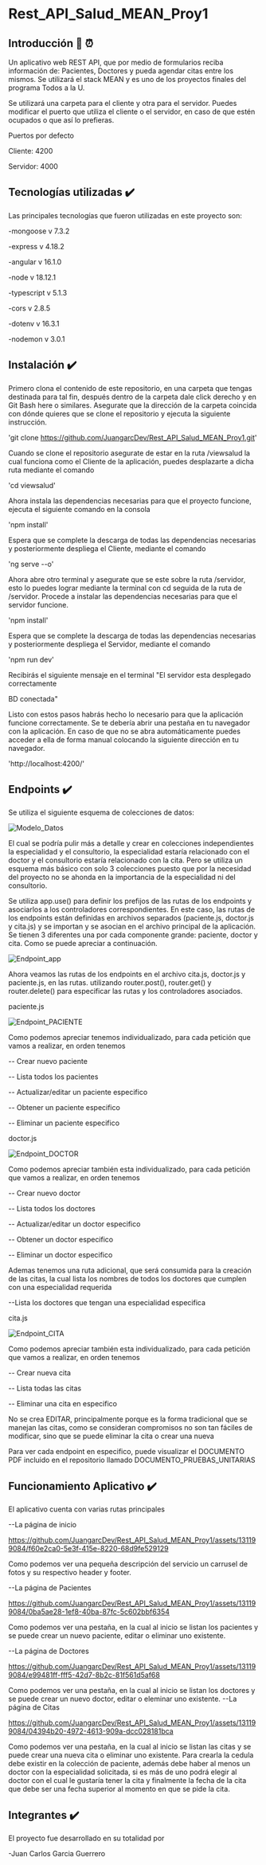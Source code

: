 # Rest_API_Salud_MEAN_Proy1

## Introducción :rocket: :alarm_clock:
Un aplicativo web REST API, que por medio de formularios reciba información de: Pacientes, Doctores y pueda agendar citas entre los mismos. Se utilizará el stack MEAN y es uno de los proyectos finales del programa Todos a la U.

Se utilizará una carpeta para el cliente y otra para el servidor. Puedes modificar el puerto que utiliza el cliente o el servidor, en caso de que estén ocupados o que así lo prefieras.

Puertos por defecto

Cliente: 4200

Servidor: 4000

## Tecnologías utilizadas :heavy_check_mark:
Las principales tecnologías que fueron utilizadas en este proyecto son:

-mongoose v 7.3.2

-express v 4.18.2

-angular v 16.1.0

-node v 18.12.1

-typescript v 5.1.3

-cors v 2.8.5

-dotenv v 16.3.1

-nodemon v 3.0.1

## Instalación :heavy_check_mark:
Primero clona el contenido de este repositorio, en una carpeta que tengas destinada para tal fin, después dentro de la carpeta dale click derecho y en Git Bash here o similares. Asegurate que la dirección de la carpeta coincida con dónde quieres que se clone el  repositorio y ejecuta la siguiente instrucción.

'git clone https://github.com/JuangarcDev/Rest_API_Salud_MEAN_Proy1.git'

Cuando se clone el repositorio asegurate de estar en la ruta /viewsalud la cual funciona como el Cliente de la aplicación, puedes desplazarte a dicha ruta mediante el comando

'cd viewsalud'

Ahora instala las dependencias necesarias para que el proyecto funcione, ejecuta el siguiente comando en la consola

'npm install'

Espera que se complete la descarga de todas las dependencias necesarias y posteriormente despliega el Cliente, mediante el comando

'ng serve --o'

Ahora abre otro terminal y asegurate que se este sobre la ruta /servidor, esto lo puedes lograr mediante la terminal con cd seguida de la ruta de /servidor. Procede a instalar las dependencias necesarias para que el servidor funcione.

'npm install'

Espera que se complete la descarga de todas las dependencias necesarias y posteriormente despliega el Servidor, mediante el comando

'npm run dev'

Recibirás el siguiente mensaje en el terminal "El servidor esta desplegado correctamente
 
BD conectada"

Listo con estos pasos habrás hecho lo necesario para que la aplicación funcione correctamente. Se te debería abrir una pestaña en tu navegador con la aplicación. En caso de que no se abra automáticamente puedes acceder a ella de forma manual colocando la siguiente dirección en tu navegador.

'http://localhost:4200/'


## Endpoints :heavy_check_mark:
Se utiliza el siguiente esquema de colecciones de datos:

![Modelo_Datos](https://github.com/JuangarcDev/Rest_API_Salud_MEAN_Proy1/assets/131199084/48351423-f10d-4482-86e6-3981a18a671b)

El cual se podría pulir más a detalle y crear en colecciones independientes la especialidad y el consultorio, la especialidad estaría relacionado con el doctor y el consultorio estaría relacionado con la cita. Pero se utiliza un esquema más básico con solo 3 colecciones puesto que por la necesidad del proyecto no se ahonda en la importancia de la especialidad ni del consultorio.

Se utiliza app.use() para definir los prefijos de las rutas de los endpoints y asociarlos a los controladores correspondientes. En este caso, las rutas de los endpoints están definidas en  archivos separados (paciente.js, doctor.js y cita.js) y se importan y se asocian en el archivo  principal de la aplicación. Se tienen 3 diferentes una por cada componente grande: paciente, doctor y cita. Como se puede apreciar a continuación.

![Endpoint_app](https://github.com/JuangarcDev/Rest_API_Salud_MEAN_Proy1/assets/131199084/b4cbbffa-5e76-47cd-a631-849cb7ec7582)

Ahora veamos las rutas de los endpoints en el archivo cita.js, doctor.js y paciente.js, en las rutas. utilizando router.post(), router.get() y router.delete() para especificar las rutas y los controladores asociados.

paciente.js

![Endpoint_PACIENTE](https://github.com/JuangarcDev/Rest_API_Salud_MEAN_Proy1/assets/131199084/25406fca-bac2-4d19-969c-72ca84a6964c)

Como podemos apreciar tenemos individualizado, para cada petición que vamos a realizar, en orden tenemos

-- Crear nuevo paciente

-- Lista todos los pacientes

-- Actualizar/editar un paciente especifico

-- Obtener un paciente especifico

-- Eliminar un paciente especifico

doctor.js

![Endpoint_DOCTOR](https://github.com/JuangarcDev/Rest_API_Salud_MEAN_Proy1/assets/131199084/efef6d13-7da2-4daf-9909-80564075878f)

Como podemos apreciar también esta individualizado, para cada petición que vamos a realizar, en orden tenemos

-- Crear nuevo doctor

-- Lista todos los doctores

-- Actualizar/editar un doctor especifico

-- Obtener un doctor especifico

-- Eliminar un doctor especifico

Ademas tenemos una ruta adicional, que será consumida para la creación de las citas, la cual lista los nombres de todos los doctores que cumplen con una especialidad requerida

--Lista los doctores que tengan una especialidad especifica

cita.js

![Endpoint_CITA](https://github.com/JuangarcDev/Rest_API_Salud_MEAN_Proy1/assets/131199084/2202540c-ce12-46d2-a14f-cc2d6c989565)

Como podemos apreciar también esta individualizado, para cada petición que vamos a realizar, en orden tenemos

-- Crear nueva cita

-- Lista todas las citas

-- Eliminar una cita en especifico

No se crea EDITAR, principalmente porque es la forma tradicional que se manejan las citas, como se consideran compromisos no son tan fáciles de modificar, sino que se puede eliminar la cita o crear una nueva

Para ver cada endpoint en especifico, puede visualizar el DOCUMENTO PDF incluido en el repositorio llamado DOCUMENTO_PRUEBAS_UNITARIAS

## Funcionamiento Aplicativo :heavy_check_mark:
El aplicativo cuenta con varias  rutas principales

--La página de inicio

https://github.com/JuangarcDev/Rest_API_Salud_MEAN_Proy1/assets/131199084/f60e2ca0-5e3f-415e-8220-68d9fe529129

Como podemos ver una pequeña descripción del servicio un carrusel de fotos y su respectivo header y footer.

--La página de Pacientes

https://github.com/JuangarcDev/Rest_API_Salud_MEAN_Proy1/assets/131199084/0ba5ae28-1ef8-40ba-87fc-5c602bbf6354

Como podemos ver una pestaña, en la cual al inicio se listan los pacientes y se puede crear un nuevo paciente, editar o eliminar uno existente.

--La página de Doctores

https://github.com/JuangarcDev/Rest_API_Salud_MEAN_Proy1/assets/131199084/e99481ff-fff5-42d7-8b2c-81f561d5af68

Como podemos ver una pestaña, en la cual al inicio se listan los doctores y se puede crear un nuevo doctor, editar o eleminar uno existente.
--La página de Citas

https://github.com/JuangarcDev/Rest_API_Salud_MEAN_Proy1/assets/131199084/04394b20-4972-4613-909a-dcc028181bca

Como podemos ver una pestaña, en la cual al inicio se listan las citas y se puede crear una nueva cita o eliminar uno existente. Para crearla la cedula debe existir en la colección de paciente, además debe haber al menos un doctor con la especialidad solicitada, si es más de uno podrá elegir al  doctor con el cual le gustaría tener la cita y finalmente la fecha de la cita que debe ser una fecha superior al momento en que se pide la cita.

## Integrantes :heavy_check_mark:
El proyecto fue desarrollado en su totalidad por


-Juan Carlos Garcia Guerrero
